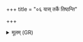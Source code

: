 +++
title = "०६ यास् तर्के तिष्ठन्ति"

+++
<details><summary>मूलम् (GR)</summary>

यास् तर्के तिष्ठन्ति या वलीके  
याः प्रेङ्खे प्रेङ्खयन्त उत या नु घोराः ।  
या गर्भान् प्रमृशन्ति  
सर्वाः पापीर् अनीनशम् ॥
</details>